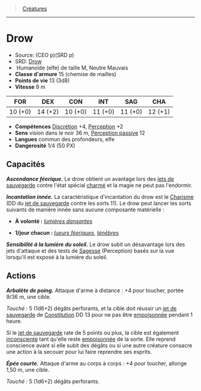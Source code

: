 ﻿---
!MonsterItem
Family: MonsterHD
Type: Humanoïde (elfe)
Size: M
Alignment: Neutre Mauvais
ArmorClass: 15 (chemise de mailles)
HitPoints: 13 (3d8)
Speed: 9 m
Strength: 10 (+0)
Dexterity: 14 (+2)
Constitution: 10 (+0)
Intelligence: 11 (+0)
Wisdom: 11 (+0)
Charisma: 12 (+1)
Skills: '[Discrétion](hd_abilities_dexterity_discretion.md) +4, [Perception](hd_abilities_wisdom_perception.md) +2'
Senses: vision dans le noir 36 m, [Perception passive](hd_abilities_dexterity_perception_passive.md) 12
Languages: commun des profondeurs, elfe
Challenge: 1/4 (50 PX)
Id: monsters_hd.md#drow
ParentLink: monsters_hd.md#créatures
Name: Drow
ParentName: Créatures
NameLevel: 1
AltName: '[Drow](srd_monsters_drow.md)'
Source: (CEO p)(SRD p)
Attributes:
  Name: Drow
  Markdown: >+
    # <!--Name-->Drow<!--/Name-->


    - Source: <!--Source-->(CEO p)(SRD p)<!--/Source-->

    - SRD: <!--AltName-->[Drow](srd_monsters_drow.md)<!--/AltName-->

    -  <!--Type-->Humanoïde (elfe)<!--/Type--> de taille <!--Size-->M<!--/Size-->, <!--Alignment-->Neutre Mauvais<!--/Alignment-->

    - **Classe d'armure** <!--ArmorClass-->15 (chemise de mailles)<!--/ArmorClass-->

    - **Points de vie** <!--HitPoints-->13 (3d8)<!--/HitPoints-->

    - **Vitesse** <!--Speed-->9 m<!--/Speed-->


    |FOR|DEX|CON|INT|SAG|CHA|

    |---|---|---|---|---|---|

    |<!--Strength-->10 (+0)<!--/Strength-->|<!--Dexterity-->14 (+2)<!--/Dexterity-->|<!--Constitution-->10 (+0)<!--/Constitution-->|<!--Intelligence-->11 (+0)<!--/Intelligence-->|<!--Wisdom-->11 (+0)<!--/Wisdom-->|<!--Charisma-->12 (+1)<!--/Charisma-->|


    - **Compétences** <!--Skills-->[Discrétion](hd_abilities_dexterity_discretion.md) +4, [Perception](hd_abilities_wisdom_perception.md) +2<!--/Skills-->

    - **Sens** <!--Senses-->vision dans le noir 36 m, [Perception passive](hd_abilities_dexterity_perception_passive.md) 12<!--/Senses-->

    - **Langues** <!--Languages-->commun des profondeurs, elfe<!--/Languages-->

    - **Dangerosité** <!--Challenge-->1/4 (50 PX)<!--/Challenge-->


    ## Capacités


    **_Ascendance féerique._** Le drow obtient un avantage lors des [jets de sauvegarde](hd_abilities_jets_de_sauvegarde.md) contre l'état spécial [charmé](hd_conditions_charme.md) et la magie ne peut pas l'endormir.


    **_Incantation innée._** La caractéristique d'incantation du drow est le [Charisme](hd_abilities_charisma.md) (DD du [jet de sauvegarde](hd_abilities_jets_de_sauvegarde.md) contre les sorts 11). Le drow peut lancer les sorts suivants de manière innée sans aucune composante matérielle :


    * **À volonté :** _[lumières dansantes](hd_spells_lumieres_dansantes.md)_


    * **1/jour chacun :** _[lueurs féeriques](hd_spells_lueurs_feeriques.md)_, _[ténèbres](hd_spells_tenebres.md)_


    **_Sensibilité à la lumière du soleil._** Le drow subit un désavantage lors des jets d'attaque et des tests de [Sagesse](hd_abilities_wisdom.md) (Perception) basés sur la vue lorsqu'il est exposé à la lumière du soleil.


    ## Actions


    **_Arbalète de poing._** Attaque d'arme à distance : +4 pour toucher, portée 9/36 m, une cible.


    _Touché :_ 5 (1d6+2) dégâts perforants, et la cible doit réussir un [jet de sauvegarde](hd_abilities_jets_de_sauvegarde.md) de [Constitution](hd_abilities_constitution.md) DD 13 pour ne pas être [empoisonnée](hd_conditions_empoisonne.md) pendant 1 heure.


    Si le [jet de sauvegarde](hd_abilities_jets_de_sauvegarde.md) rate de 5 points ou plus, la cible est également [inconsciente](hd_conditions_inconscient.md) tant qu'elle reste [empoisonnée](hd_conditions_empoisonne.md) de la sorte. Elle reprend conscience avant si elle subit des dégâts ou si une autre créature consacre une action à la secouer pour lui faire reprendre ses esprits.


    **_Épée courte._** Attaque d'arme au corps à corps : +4 pour toucher, allonge 1,50 m, une cible.


    _Touché :_ 5 (1d6+2) dégâts perforants.

  Source: (CEO p)(SRD p)
  AltName: '[Drow](srd_monsters_drow.md)'
  Type: Humanoïde (elfe)
  Size: M
  Alignment: Neutre Mauvais
  ArmorClass: 15 (chemise de mailles)
  HitPoints: 13 (3d8)
  Speed: 9 m
  Strength: 10 (+0)
  Dexterity: 14 (+2)
  Constitution: 10 (+0)
  Intelligence: 11 (+0)
  Wisdom: 11 (+0)
  Charisma: 12 (+1)
  Skills: '[Discrétion](hd_abilities_dexterity_discretion.md) +4, [Perception](hd_abilities_wisdom_perception.md) +2'
  Senses: vision dans le noir 36 m, [Perception passive](hd_abilities_dexterity_perception_passive.md) 12
  Languages: commun des profondeurs, elfe
  Challenge: 1/4 (50 PX)
AttributesDictionary: >+
  Name: Drow

  Markdown: >+

    # <!--Name-->Drow<!--/Name-->





    - Source: <!--Source-->(CEO p)(SRD p)<!--/Source-->



    - SRD: <!--AltName-->[Drow](srd_monsters_drow.md)<!--/AltName-->



    -  <!--Type-->Humanoïde (elfe)<!--/Type--> de taille <!--Size-->M<!--/Size-->, <!--Alignment-->Neutre Mauvais<!--/Alignment-->



    - **Classe d'armure** <!--ArmorClass-->15 (chemise de mailles)<!--/ArmorClass-->



    - **Points de vie** <!--HitPoints-->13 (3d8)<!--/HitPoints-->



    - **Vitesse** <!--Speed-->9 m<!--/Speed-->





    |FOR|DEX|CON|INT|SAG|CHA|



    |---|---|---|---|---|---|



    |<!--Strength-->10 (+0)<!--/Strength-->|<!--Dexterity-->14 (+2)<!--/Dexterity-->|<!--Constitution-->10 (+0)<!--/Constitution-->|<!--Intelligence-->11 (+0)<!--/Intelligence-->|<!--Wisdom-->11 (+0)<!--/Wisdom-->|<!--Charisma-->12 (+1)<!--/Charisma-->|





    - **Compétences** <!--Skills-->[Discrétion](hd_abilities_dexterity_discretion.md) +4, [Perception](hd_abilities_wisdom_perception.md) +2<!--/Skills-->



    - **Sens** <!--Senses-->vision dans le noir 36 m, [Perception passive](hd_abilities_dexterity_perception_passive.md) 12<!--/Senses-->



    - **Langues** <!--Languages-->commun des profondeurs, elfe<!--/Languages-->



    - **Dangerosité** <!--Challenge-->1/4 (50 PX)<!--/Challenge-->





    ## Capacités





    **_Ascendance féerique._** Le drow obtient un avantage lors des [jets de sauvegarde](hd_abilities_jets_de_sauvegarde.md) contre l'état spécial [charmé](hd_conditions_charme.md) et la magie ne peut pas l'endormir.





    **_Incantation innée._** La caractéristique d'incantation du drow est le [Charisme](hd_abilities_charisma.md) (DD du [jet de sauvegarde](hd_abilities_jets_de_sauvegarde.md) contre les sorts 11). Le drow peut lancer les sorts suivants de manière innée sans aucune composante matérielle :





    * **À volonté :** _[lumières dansantes](hd_spells_lumieres_dansantes.md)_





    * **1/jour chacun :** _[lueurs féeriques](hd_spells_lueurs_feeriques.md)_, _[ténèbres](hd_spells_tenebres.md)_





    **_Sensibilité à la lumière du soleil._** Le drow subit un désavantage lors des jets d'attaque et des tests de [Sagesse](hd_abilities_wisdom.md) (Perception) basés sur la vue lorsqu'il est exposé à la lumière du soleil.





    ## Actions





    **_Arbalète de poing._** Attaque d'arme à distance : +4 pour toucher, portée 9/36 m, une cible.





    _Touché :_ 5 (1d6+2) dégâts perforants, et la cible doit réussir un [jet de sauvegarde](hd_abilities_jets_de_sauvegarde.md) de [Constitution](hd_abilities_constitution.md) DD 13 pour ne pas être [empoisonnée](hd_conditions_empoisonne.md) pendant 1 heure.





    Si le [jet de sauvegarde](hd_abilities_jets_de_sauvegarde.md) rate de 5 points ou plus, la cible est également [inconsciente](hd_conditions_inconscient.md) tant qu'elle reste [empoisonnée](hd_conditions_empoisonne.md) de la sorte. Elle reprend conscience avant si elle subit des dégâts ou si une autre créature consacre une action à la secouer pour lui faire reprendre ses esprits.





    **_Épée courte._** Attaque d'arme au corps à corps : +4 pour toucher, allonge 1,50 m, une cible.





    _Touché :_ 5 (1d6+2) dégâts perforants.



  Source: (CEO p)(SRD p)

  AltName: '[Drow](srd_monsters_drow.md)'

  Type: Humanoïde (elfe)

  Size: M

  Alignment: Neutre Mauvais

  ArmorClass: 15 (chemise de mailles)

  HitPoints: 13 (3d8)

  Speed: 9 m

  Strength: 10 (+0)

  Dexterity: 14 (+2)

  Constitution: 10 (+0)

  Intelligence: 11 (+0)

  Wisdom: 11 (+0)

  Charisma: 12 (+1)

  Skills: '[Discrétion](hd_abilities_dexterity_discretion.md) +4, [Perception](hd_abilities_wisdom_perception.md) +2'

  Senses: vision dans le noir 36 m, [Perception passive](hd_abilities_dexterity_perception_passive.md) 12

  Languages: commun des profondeurs, elfe

  Challenge: 1/4 (50 PX)

---
> [Créatures](hd_monsters.md)

---

# Drow

- Source: (CEO p)(SRD p)
- SRD: [Drow](srd_monsters_drow.md)
-  Humanoïde (elfe) de taille M, Neutre Mauvais
- **Classe d'armure** 15 (chemise de mailles)
- **Points de vie** 13 (3d8)
- **Vitesse** 9 m

|FOR|DEX|CON|INT|SAG|CHA|
|---|---|---|---|---|---|
|10 (+0)|14 (+2)|10 (+0)|11 (+0)|11 (+0)|12 (+1)|

- **Compétences** [Discrétion](hd_abilities_dexterity_discretion.md) +4, [Perception](hd_abilities_wisdom_perception.md) +2
- **Sens** vision dans le noir 36 m, [Perception passive](hd_abilities_dexterity_perception_passive.md) 12
- **Langues** commun des profondeurs, elfe
- **Dangerosité** 1/4 (50 PX)

## Capacités

**_Ascendance féerique._** Le drow obtient un avantage lors des [jets de sauvegarde](hd_abilities_jets_de_sauvegarde.md) contre l'état spécial [charmé](hd_conditions_charme.md) et la magie ne peut pas l'endormir.

**_Incantation innée._** La caractéristique d'incantation du drow est le [Charisme](hd_abilities_charisma.md) (DD du [jet de sauvegarde](hd_abilities_jets_de_sauvegarde.md) contre les sorts 11). Le drow peut lancer les sorts suivants de manière innée sans aucune composante matérielle :

* **À volonté :** _[lumières dansantes](hd_spells_lumieres_dansantes.md)_

* **1/jour chacun :** _[lueurs féeriques](hd_spells_lueurs_feeriques.md)_, _[ténèbres](hd_spells_tenebres.md)_

**_Sensibilité à la lumière du soleil._** Le drow subit un désavantage lors des jets d'attaque et des tests de [Sagesse](hd_abilities_wisdom.md) (Perception) basés sur la vue lorsqu'il est exposé à la lumière du soleil.

## Actions

**_Arbalète de poing._** Attaque d'arme à distance : +4 pour toucher, portée 9/36 m, une cible.

_Touché :_ 5 (1d6+2) dégâts perforants, et la cible doit réussir un [jet de sauvegarde](hd_abilities_jets_de_sauvegarde.md) de [Constitution](hd_abilities_constitution.md) DD 13 pour ne pas être [empoisonnée](hd_conditions_empoisonne.md) pendant 1 heure.

Si le [jet de sauvegarde](hd_abilities_jets_de_sauvegarde.md) rate de 5 points ou plus, la cible est également [inconsciente](hd_conditions_inconscient.md) tant qu'elle reste [empoisonnée](hd_conditions_empoisonne.md) de la sorte. Elle reprend conscience avant si elle subit des dégâts ou si une autre créature consacre une action à la secouer pour lui faire reprendre ses esprits.

**_Épée courte._** Attaque d'arme au corps à corps : +4 pour toucher, allonge 1,50 m, une cible.

_Touché :_ 5 (1d6+2) dégâts perforants.

